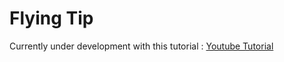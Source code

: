# Flying Tip

Currently under development with this tutorial : [Youtube Tutorial](https://youtu.be/FjrKMcnKahY?si=Dx0NsJ4gHPt_jBna)
